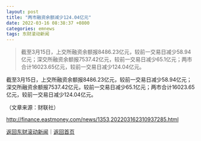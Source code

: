 ```yaml
---
layout: post
title: "两市融资余额减少124.04亿元"
date: 2022-03-16 08:38:37 +0800
categories: emnews
tags: 东财滚动新闻
---
```

> 截至3月15日，上交所融资余额报8486.23亿元，较前一交易日减少58.94亿元；深交所融资余额报7537.42亿元，较前一交易日减少65.1亿元；两市合计16023.65亿元，较前一交易日减少124.04亿元。

<p>截至3月15日，上交所融资余额报8486.23亿元，较前一交易日减少58.94亿元；深交所融资余额报7537.42亿元，较前一交易日减少65.1亿元；两市合计16023.65亿元，较前一交易日减少124.04亿元。</p><p class="em_media">（文章来源：财联社）</p>

<http://finance.eastmoney.com/news/1353,202203162310937285.html>

[返回东财滚动新闻](//finews.withounder.com/emnews/)｜[返回首页](//finews.withounder.com/)